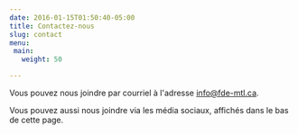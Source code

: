```yaml
---
date: 2016-01-15T01:50:40-05:00
title: Contactez-nous
slug: contact
menu:
 main:
   weight: 50

---
```


Vous pouvez nous joindre par courriel à l'adresse <a href="mailto:info@fde-mtl.ca">info@fde-mtl.ca</a>.

Vous pouvez aussi nous joindre via les média sociaux, affichés dans le bas de
cette page.
